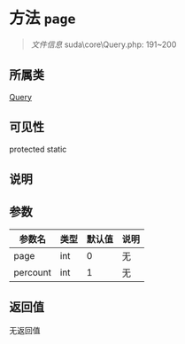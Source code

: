 # 方法 `page`

> *文件信息* suda\core\Query.php: 191~200

## 所属类 

[Query](../Query.md)

## 可见性

 protected static

## 说明



## 参数


| 参数名 | 类型 | 默认值 | 说明 |
|--------|-----|-------|-------|
| page |  int | 0 | 无 |
| percount |  int | 1 | 无 |



## 返回值

无返回值
